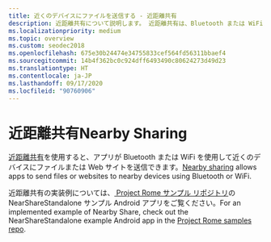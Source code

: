 ```yaml
---
title: 近くのデバイスにファイルを送信する - 近距離共有
description: 近距離共有について説明します。 近距離共有は、Bluetooth または WiFi を使用して近くのデバイスにファイルまたは Web サイトを送信するために使用されます。
ms.localizationpriority: medium
ms.topic: overview
ms.custom: seodec2018
ms.openlocfilehash: 675e30b24474e34755833cef564fd56311bbaef4
ms.sourcegitcommit: 14b4f362bc0c924dff6493490c80624273d49d23
ms.translationtype: HT
ms.contentlocale: ja-JP
ms.lasthandoff: 09/17/2020
ms.locfileid: "90760906"
---
```

# <a name="nearby-sharing"></a><span data-ttu-id="abac3-104">近距離共有</span><span class="sxs-lookup"><span data-stu-id="abac3-104">Nearby Sharing</span></span>

<span data-ttu-id="abac3-105">[近距離共有](https://blogs.windows.com/windowsexperience/2018/06/18/windows-10-tip-how-to-start-using-nearby-sharing-with-the-windows-10-april-2018-update/#SpPj2lqAq22UdMVS.97)を使用すると、アプリが Bluetooth または WiFi を使用して近くのデバイスにファイルまたは Web サイトを送信できます。</span><span class="sxs-lookup"><span data-stu-id="abac3-105">[Nearby sharing](https://blogs.windows.com/windowsexperience/2018/06/18/windows-10-tip-how-to-start-using-nearby-sharing-with-the-windows-10-april-2018-update/#SpPj2lqAq22UdMVS.97) allows apps to send files or websites to nearby devices using Bluetooth or WiFi.</span></span>

<span data-ttu-id="abac3-106">近距離共有の実装例については、[ Project Rome サンプル リポジトリ](https://github.com/Microsoft/project-rome)の NearShareStandalone サンプル Android アプリをご覧ください。</span><span class="sxs-lookup"><span data-stu-id="abac3-106">For an implemented example of Nearby Share, check out the NearShareStandalone example Android app in the [Project Rome samples repo](https://github.com/Microsoft/project-rome).</span></span>